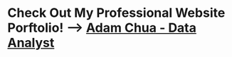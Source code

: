# Check Out My Professional Website Porftolio! --> [Adam Chua - Data Analyst](https://adamchua97.github.io/adam-chua-web-portfolio/)
